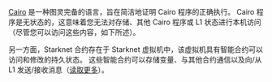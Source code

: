 [Cairo](https://medium.com/starkware/hello-cairo-3cb43b13b209) 是一种图灵完备的语言，旨在简洁地证明 Cairo 程序的正确执行。 Cairo 程序是无状态的，这意味着您无法对存储、其他 Cairo 程序或 L1 状态进行本机访问（尽管您可以访问这些内容，如下所述）。 

另一方面，Starknet 合约存在于 Starknet 虚拟机中，该虚拟机具有智能合约可以访问和修改的持久状态。 这些智能合约可以存储变量、与其他合约通信以及向/从 L1 发送/接收消息（[读取更多](https://www.cairo-lang.org/docs/hello_starknet/index.html)）。